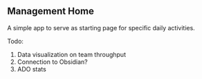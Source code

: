 ## Management Home

A simple app to serve as starting page for specific daily activities.

Todo:

1. Data visualization on team throughput
2. Connection to Obsidian?
3. ADO stats  
